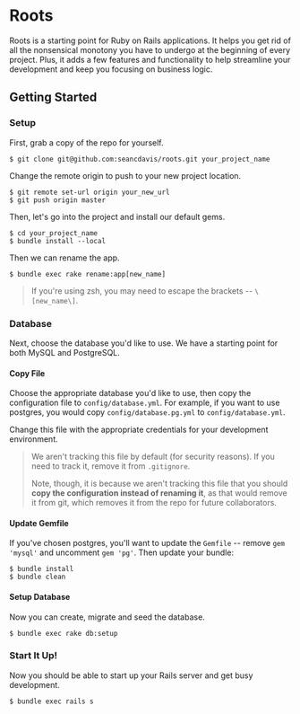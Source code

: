 Roots
=======================

Roots is a starting point for Ruby on Rails applications. It helps you get rid
of all the nonsensical monotony you have to undergo at the beginning of every
project. Plus, it adds a few features and functionality to help streamline your
development and keep you focusing on business logic.

Getting Started
-----------------------

### Setup

First, grab a copy of the repo for yourself.

```
$ git clone git@github.com:seancdavis/roots.git your_project_name
```

Change the remote origin to push to your new project location.

```
$ git remote set-url origin your_new_url
$ git push origin master
```

Then, let's go into the project and install our default gems.

```
$ cd your_project_name
$ bundle install --local
```

Then we can rename the app.

```
$ bundle exec rake rename:app[new_name]
```

> If you're using zsh, you may need to escape the brackets -- `\[new_name\]`.

### Database

Next, choose the database you'd like to use. We have a starting point for both
MySQL and PostgreSQL.

#### Copy File

Choose the appropriate database you'd like to use, then copy the configuration
file to `config/database.yml`. For example, if you want to use postgres, you
would copy `config/database.pg.yml` to `config/database.yml`.

Change this file with the appropriate credentials for your development
environment.

> We aren't tracking this file by default (for security reasons). If you need to
> track it, remove it from `.gitignore`.
>
> Note, though, it is because we aren't tracking this file that you should
> **copy the configuration instead of renaming it**, as that would remove it
> from git, which removes it from the repo for future collaborators.

#### Update Gemfile

If you've chosen postgres, you'll want to update the `Gemfile` -- remove `gem
'mysql'` and uncomment `gem 'pg'`. Then update your bundle:

```
$ bundle install
$ bundle clean
```

#### Setup Database

Now you can create, migrate and seed the database.

```
$ bundle exec rake db:setup
```

### Start It Up!

Now you should be able to start up your Rails server and get busy development.

```
$ bundle exec rails s
```
